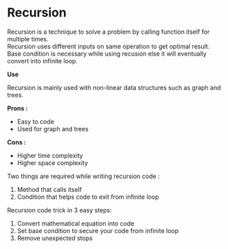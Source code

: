 # Recursion

Recursion is a technique to solve a problem by calling function itself for multiple times. <br>
Recursion uses different inputs on same operation to get optimal result. <br>
Base condition is necessary while using recusion else it will eventually convert into infinite loop. <br>

<b>Use</b>

Recursion is mainly used with non-linear data structures such as graph and trees.

<b>Prons :</b>

- Easy to code
- Used for graph and trees

<b> Cons : </b>

- Higher time complexity
- Higher space complexity

Two things are required while writing recursion code :
1. Method that calls itself
2. Condition that helps code to exit from infinite loop

Recursion code trick in 3 easy steps:
1. Convert mathematical equation into code
2. Set base condition to secure your code from infinite loop
3. Remove unexpected stops
